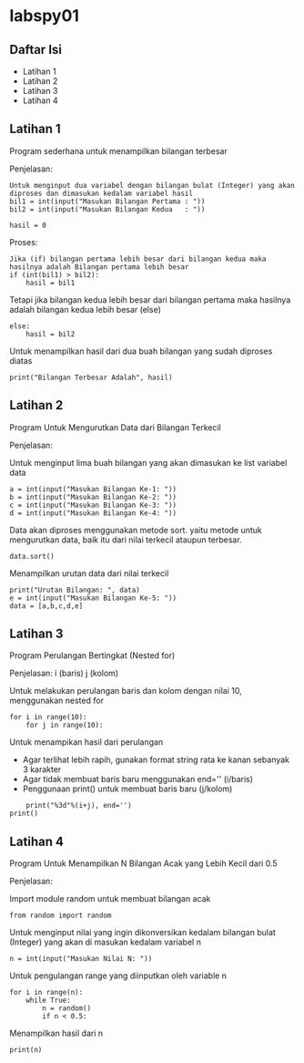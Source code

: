 # labspy01
## Daftar Isi
- Latihan 1
- Latihan 2
- Latihan 3
- Latihan 4

## Latihan 1
Program sederhana untuk menampilkan bilangan terbesar

Penjelasan:
```
Untuk menginput dua variabel dengan bilangan bulat (Integer) yang akan diproses dan dimasukan kedalam variabel hasil
bil1 = int(input("Masukan Bilangan Pertama : "))
bil2 = int(input("Masukan Bilangan Kedua   : "))

hasil = 0
```
Proses:

```
Jika (if) bilangan pertama lebih besar dari bilangan kedua maka hasilnya adalah Bilangan pertama lebih besar
if (int(bil1) > bil2):
    hasil = bil1
```
Tetapi jika bilangan kedua lebih besar dari bilangan pertama maka hasilnya adalah bilangan kedua lebih besar (else)

```
else:
    hasil = bil2
```

Untuk menampilkan hasil dari dua buah bilangan yang sudah diproses diatas

```
print("Bilangan Terbesar Adalah", hasil)
```

## Latihan 2
Program Untuk Mengurutkan Data dari Bilangan Terkecil

Penjelasan:

Untuk menginput lima buah bilangan yang akan dimasukan ke list variabel data

```
a = int(input("Masukan Bilangan Ke-1: "))
b = int(input("Masukan Bilangan Ke-2: "))
c = int(input("Masukan Bilangan Ke-3: "))
d = int(input("Masukan Bilangan Ke-4: "))
```

Data akan diproses menggunakan metode sort. yaitu metode untuk mengurutkan data, baik itu dari nilai terkecil ataupun terbesar.

```
data.sort()
```

Menampilkan urutan data dari nilai terkecil

```
print("Urutan Bilangan: ", data)
e = int(input("Masukan Bilangan Ke-5: "))
data = [a,b,c,d,e]
```

## Latihan 3
Program Perulangan Bertingkat (Nested for)

Penjelasan: i (baris) j (kolom)

Untuk melakukan perulangan baris dan kolom dengan nilai 10, menggunakan nested for

```
for i in range(10):
    for j in range(10):
```

Untuk menampikan hasil dari perulangan
- Agar terlihat lebih rapih, gunakan format string rata ke kanan sebanyak 3 karakter
- Agar tidak membuat baris baru menggunakan end='' (i/baris)
- Penggunaan print() untuk membuat baris baru (j/kolom)

```
    print("%3d"%(i+j), end='')
print()
```

## Latihan 4
Program Untuk Menampilkan N Bilangan Acak yang Lebih Kecil dari 0.5

Penjelasan:

Import module random untuk membuat bilangan acak

```
from random import random
```

Untuk menginput nilai yang ingin dikonversikan kedalam bilangan bulat (Integer) yang akan di masukan kedalam variabel n

```
n = int(input("Masukan Nilai N: "))
```

Untuk pengulangan range yang diinputkan oleh variable n

```
for i in range(n):
    while True:
        n = random()
        if n < 0.5:
```

Menampilkan hasil dari n

```
print(n)
```
